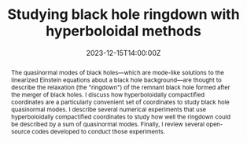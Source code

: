 ---
title: Studying black hole ringdown with hyperboloidal methods
abstract: The quasinormal modes of black holes—which are mode-like solutions to the linearized Einstein equations about a black hole background—are thought to describe the relaxation (the "ringdown") of the remnant black hole formed after the merger of black holes. I discuss how hyperboloidally compactified coordinates are a particularly convenient set of coordinates to study black hole quasinormal modes. I describe several numerical experiments that use hyperboloidally compactified coordinates to study how well the ringdown could be described by a sum of quasinormal modes. Finally, I review several open-source codes developed to conduct those experiments. 
summary: December 2023 Virtual Infinity Seminar by Justin Ripley (University of Illinois, Urbana-Champaign)

event: Zoom link
event_url: https://umd.zoom.us/j/99403590299?pwd=U1lFYTMrTE9OdXpLU3ZyTmxvd0lWUT09

location: Online

date: '2023-12-15T14:00:00Z'
# date_end: '2023-11-10T15:00:00Z'
all_day: false

# Schedule page publish date (NOT talk date).
publishDate: '2023-12-01T00:00:00Z'

authors: [ripley]
tags: [virtual infinity seminar]

# Is this a featured talk? (true/false)
featured: true

image:  
  caption:
  focal_point: center

# url_code: 
# url_pdf: ''
url_slides: /uploads/seminar-slides/23-12-15-ripley.pdf
url_video: https://www.youtube.com/watch?v=yRCtYFMeH54

# Markdown Slides (optional).
#   Associate this talk with Markdown slides.
#   Simply enter your slide deck's filename without extension.
#   E.g. `slides = "example-slides"` references `content/slides/example-slides.md`.
#   Otherwise, set `slides = ""`.
slides:

# Projects (optional).
#   Associate this post with one or more of your projects.
#   Simply enter your project's folder or file name without extension.
#   E.g. `projects = ["internal-project"]` references `content/project/deep-learning/index.md`.
#   Otherwise, set `projects = []`.
projects:

design: 
---